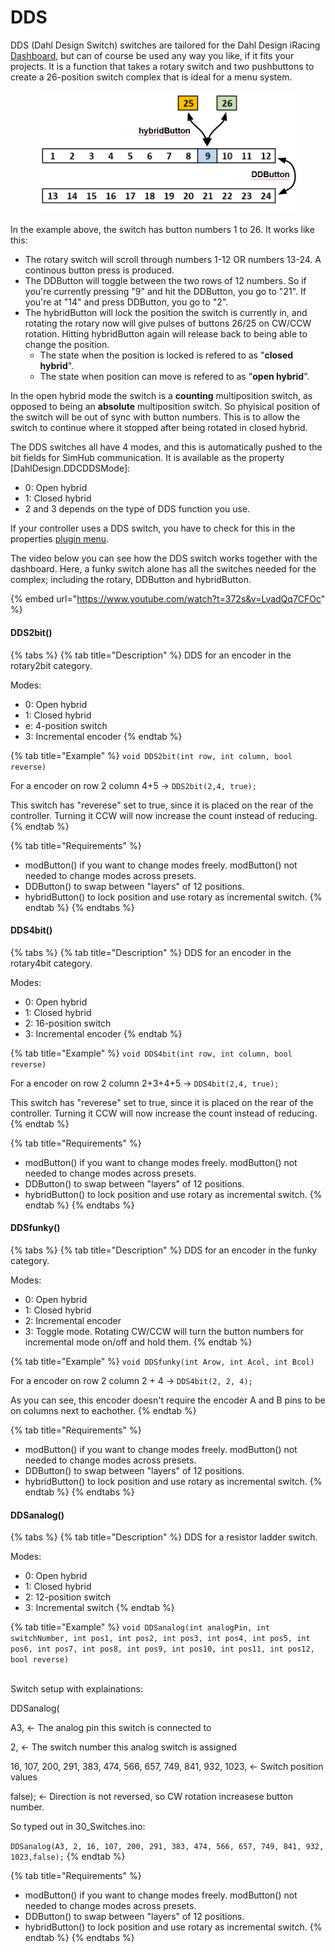 # DDS

DDS (Dahl Design Switch) switches are tailored for the Dahl Design iRacing [Dashboard](https://app.gitbook.com/o/Gk9mLLIOB4bOKrDCqIdJ/s/49tDWuDHhTQtCQdHWIW5/), but can of course be used any way you like, if it fits your projects. It is a function that takes a rotary switch and two pushbuttons to create a 26-position switch complex that is ideal for a menu system.&#x20;

<figure><img src="../.gitbook/assets/image (1).png" alt=""><figcaption></figcaption></figure>

In the example above, the switch has button numbers 1 to 26. It works like this:

* The rotary switch will scroll through numbers 1-12 OR numbers 13-24. A continous button press is produced.
* The DDButton will toggle between the two rows of 12 numbers. So if you're currently pressing "9" and hit the DDButton, you go to "21". If you're at "14" and press DDButton, you go to "2".&#x20;
* The hybridButton will lock the position the switch is currently in, and rotating the rotary now will give pulses of buttons 26/25 on CW/CCW rotation. Hitting hybridButton again will release back to being able to change the position.&#x20;
  * The state when the position is locked is refered to as "**closed hybrid**".
  * The state when position can move is refered to as "**open hybrid**".&#x20;

In the open hybrid mode the switch is a **counting** multiposition switch, as opposed to being an **absolute** multiposition switch. So phyisical position of the switch will be out of sync with button numbers. This is to allow the switch to continue where it stopped after being rotated in closed hybrid.&#x20;

The DDS switches all have 4 modes, and this is automatically pushed to the bit fields for SimHub communication. It is available as the property \[DahlDesign.DDCDDSMode]:

* 0: Open hybrid
* 1: Closed hybrid
* 2 and 3 depends on the type of DDS function you use.

If your controller uses a DDS switch, you have to check for this in the properties [plugin menu](https://app.gitbook.com/s/d2E1GdYd97jTQlTu0Drn/introduction/plugin-menu).

The video below you can see how the DDS switch works together with the dashboard. Here, a funky switch alone has all the switches needed for the complex; including the rotary, DDButton and hybridButton.&#x20;

{% embed url="https://www.youtube.com/watch?t=372s&v=LvadQq7CFOc" %}

#### DDS2bit()

{% tabs %}
{% tab title="Description" %}
DDS for an encoder in the rotary2bit category.&#x20;

Modes:

* 0: Open hybrid
* 1: Closed hybrid
* e: 4-position switch
* 3: Incremental encoder
{% endtab %}

{% tab title="Example" %}
`void DDS2bit(int row, int column, bool reverse)`

For a encoder on row 2 column 4+5 -> `DDS2bit(2,4, true);`

This switch has "reverese" set to true, since it is placed on the rear of the controller. Turning it CCW will now increase the count instead of reducing.&#x20;
{% endtab %}

{% tab title="Requirements" %}
* modButton() if you want to change modes freely. modButton() not needed to change modes across presets.&#x20;
* DDButton() to swap between "layers" of 12 positions.
* hybridButton() to lock position and use rotary as incremental switch.
{% endtab %}
{% endtabs %}

#### DDS4bit()

{% tabs %}
{% tab title="Description" %}
DDS for an encoder in the rotary4bit category.&#x20;

Modes:

* 0: Open hybrid
* 1: Closed hybrid
* 2: 16-position switch
* 3: Incremental encoder
{% endtab %}

{% tab title="Example" %}
`void DDS4bit(int row, int column, bool reverse)`

For a encoder on row 2 column 2+3+4+5 -> `DDS4bit(2,4, true);`

This switch has "reverese" set to true, since it is placed on the rear of the controller. Turning it CCW will now increase the count instead of reducing.&#x20;
{% endtab %}

{% tab title="Requirements" %}
* modButton() if you want to change modes freely. modButton() not needed to change modes across presets.&#x20;
* DDButton() to swap between "layers" of 12 positions.
* hybridButton() to lock position and use rotary as incremental switch.
{% endtab %}
{% endtabs %}

#### DDSfunky()

{% tabs %}
{% tab title="Description" %}
DDS for an encoder in the funky category.&#x20;

Modes:

* 0: Open hybrid
* 1: Closed hybrid
* 2: Incremental encoder
* 3: Toggle mode. Rotating CW/CCW will turn the button numbers for incremental mode on/off and hold them.&#x20;
{% endtab %}

{% tab title="Example" %}
`void DDSfunky(int Arow, int Acol, int Bcol)`

For a encoder on row 2 column 2 + 4 -> `DDS4bit(2, 2, 4);`

As you can see, this encoder doesn't require the encoder A and B pins to be on columns next to eachother.&#x20;
{% endtab %}

{% tab title="Requirements" %}
* modButton() if you want to change modes freely. modButton() not needed to change modes across presets.&#x20;
* DDButton() to swap between "layers" of 12 positions.
* hybridButton() to lock position and use rotary as incremental switch.
{% endtab %}
{% endtabs %}

#### DDSanalog()

{% tabs %}
{% tab title="Description" %}
DDS for a resistor ladder switch.

Modes:

* 0: Open hybrid
* 1: Closed hybrid
* 2: 12-position switch
* 3: Incremental switch
{% endtab %}

{% tab title="Example" %}
`void DDSanalog(int analogPin, int switchNumber, int pos1, int pos2, int pos3, int pos4, int pos5, int pos6, int pos7, int pos8, int pos9, int pos10, int pos11, int pos12, bool reverse)`

\
Switch setup with explainations:

DDSanalog(

A3, <- The analog pin this switch is connected to

2, <- The switch number this analog switch is assigned

16, 107, 200, 291, 383, 474, 566, 657, 749, 841, 932, 1023, <- Switch position values

false); <- Direction is not reversed, so CW rotation increasese button number.



So typed out in 30\_Switches.ino:

`DDSanalog(A3, 2, 16, 107, 200, 291, 383, 474, 566, 657, 749, 841, 932, 1023,false);`
{% endtab %}

{% tab title="Requirements" %}
* modButton() if you want to change modes freely. modButton() not needed to change modes across presets.&#x20;
* DDButton() to swap between "layers" of 12 positions.
* hybridButton() to lock position and use rotary as incremental switch.
{% endtab %}
{% endtabs %}
